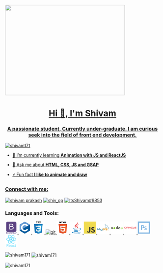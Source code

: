 <a href="#"><img width="390px" height="293px" src="https://acegif.com/wp-content/uploads/2021/07/acegif-com-sweating-2.gif">
<h1 align="center">Hi 👋, I'm Shivam</h1>
<h3 align="center">A passionate student, Currently under-graduate. I am curious seek into the field of front end development.</h3>

<p align="left"> <img src="https://komarev.com/ghpvc/?username=shivam171&label=Profile%20views&color=0e75b6&style=flat" alt="shivam171" /> </p>

- 🌱 I’m currently learning **Animation with JS and ReactJS**

- 💬 Ask me about **HTML, CSS, JS and GSAP**

- ⚡ Fun fact **I like to animate and draw**

<h3 align="left">Connect with me:</h3>
<p align="left">
<a href="https://linkedin.com/in/shivam prakash" target="blank"><img align="center" src="https://raw.githubusercontent.com/rahuldkjain/github-profile-readme-generator/master/src/images/icons/Social/linked-in-alt.svg" alt="shivam prakash" height="30" width="40" /></a>
<a href="https://www.hackerrank.com/shiv_op" target="blank"><img align="center" src="https://raw.githubusercontent.com/rahuldkjain/github-profile-readme-generator/master/src/images/icons/Social/hackerrank.svg" alt="shiv_op" height="30" width="40" /></a>
<a href="https://discord.gg/ItsShivam#9853" target="blank"><img align="center" src="https://raw.githubusercontent.com/rahuldkjain/github-profile-readme-generator/master/src/images/icons/Social/discord.svg" alt="ItsShivam#9853" height="30" width="40" /></a>
</p>

<h3 align="left">Languages and Tools:</h3>
<p align="left"> <a href="https://getbootstrap.com" target="_blank"> <img src="https://raw.githubusercontent.com/devicons/devicon/master/icons/bootstrap/bootstrap-plain-wordmark.svg" alt="bootstrap" width="40" height="40"/> </a> <a href="https://www.cprogramming.com/" target="_blank"> <img src="https://raw.githubusercontent.com/devicons/devicon/master/icons/c/c-original.svg" alt="c" width="40" height="40"/> </a> <a href="https://www.w3schools.com/css/" target="_blank"> <img src="https://raw.githubusercontent.com/devicons/devicon/master/icons/css3/css3-original-wordmark.svg" alt="css3" width="40" height="40"/> </a> <a href="https://git-scm.com/" target="_blank"> <img src="https://www.vectorlogo.zone/logos/git-scm/git-scm-icon.svg" alt="git" width="40" height="40"/> </a> <a href="https://www.w3.org/html/" target="_blank"> <img src="https://raw.githubusercontent.com/devicons/devicon/master/icons/html5/html5-original-wordmark.svg" alt="html5" width="40" height="40"/> </a> <a href="https://www.java.com" target="_blank"> <img src="https://raw.githubusercontent.com/devicons/devicon/master/icons/java/java-original.svg" alt="java" width="40" height="40"/> </a> <a href="https://developer.mozilla.org/en-US/docs/Web/JavaScript" target="_blank"> <img src="https://raw.githubusercontent.com/devicons/devicon/master/icons/javascript/javascript-original.svg" alt="javascript" width="40" height="40"/> </a> <a href="https://www.mysql.com/" target="_blank"> <img src="https://raw.githubusercontent.com/devicons/devicon/master/icons/mysql/mysql-original-wordmark.svg" alt="mysql" width="40" height="40"/> </a> <a href="https://nodejs.org" target="_blank"> <img src="https://raw.githubusercontent.com/devicons/devicon/master/icons/nodejs/nodejs-original-wordmark.svg" alt="nodejs" width="40" height="40"/> </a> <a href="https://www.oracle.com/" target="_blank"> <img src="https://raw.githubusercontent.com/devicons/devicon/master/icons/oracle/oracle-original.svg" alt="oracle" width="40" height="40"/> </a> <a href="https://www.photoshop.com/en" target="_blank"> <img src="https://raw.githubusercontent.com/devicons/devicon/master/icons/photoshop/photoshop-line.svg" alt="photoshop" width="40" height="40"/> </a> <a href="https://reactjs.org/" target="_blank"> <img src="https://raw.githubusercontent.com/devicons/devicon/master/icons/react/react-original-wordmark.svg" alt="react" width="40" height="40"/> </a> </p>

<p><img align="left" src="https://github-readme-stats.vercel.app/api/top-langs?username=shivam171&show_icons=true&locale=en&layout=compact" alt="shivam171" /></p>

<p>&nbsp;<img align="center" src="https://github-readme-stats.vercel.app/api?username=shivam171&show_icons=true&locale=en" alt="shivam171" /></p>

<p><img align="center" src="https://github-readme-streak-stats.herokuapp.com/?user=shivam171&" alt="shivam171" /></p>
